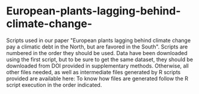 # European-plants-lagging-behind-climate-change-
Scripts used in our paper "European plants lagging behind climate change pay a climatic debt in the North, but are favored in the South".
Scripts are numbered in the order they should be used.
Data have been downloaded using the first script, but to be sure to get the same dataset, they should be downloaded from DOI provided in supplementary methods.
Otherwise, all other files needed, as well as intermediate files generated by R scripts provided are available here:
To know how files are generated follow the R script execution in the order indicated.

